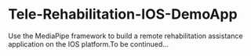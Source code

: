# Tele-Rehabilitation-IOS-DemoApp
Use the MediaPipe framework to build a remote rehabilitation assistance application on the IOS platform.To be continued...
